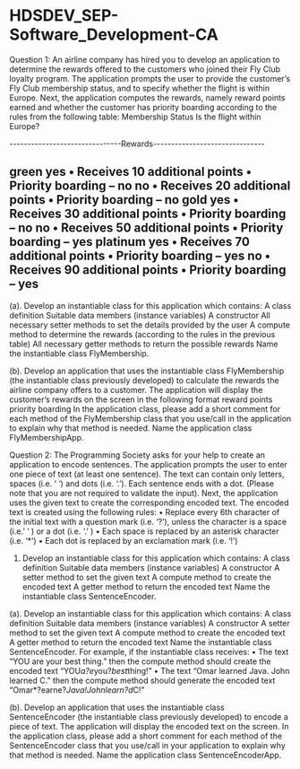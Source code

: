 # HDSDEV_SEP-Software_Development-CA

Question 1:
An airline company has hired you to develop an application to determine the
rewards offered to the customers who joined their Fly Club loyalty program. The
application prompts the user to provide the customer’s Fly Club membership status,
and to specify whether the flight is within Europe. Next, the application computes
the rewards, namely reward points earned and whether the customer has priority
boarding according to the rules from the following table:
Membership
Status
Is the flight within
Europe?

-------------------------------Rewards-------------------------------

green yes • Receives 10 additional points
          • Priority boarding – no
      no  • Receives 20 additional points
          • Priority boarding – no
gold yes • Receives 30 additional points
• Priority boarding – no
no • Receives 50 additional points
• Priority boarding – yes
platinum yes • Receives 70 additional points
• Priority boarding – yes
no • Receives 90 additional points
• Priority boarding – yes
--------------------------------------------------------------
(a). Develop an instantiable class for this application which contains:
A class definition
Suitable data members (instance variables)
A constructor
All necessary setter methods to set the details provided by the user
A compute method to determine the rewards (according to the rules in the
previous table)
All necessary getter methods to return the possible rewards
Name the instantiable class FlyMembership.

(b). Develop an application that uses the instantiable class FlyMembership (the
instantiable class previously developed) to calculate the rewards the airline
company offers to a customer. The application will display the customer’s rewards
on the screen in the following format
reward points
priority boarding
In the application class, please add a short comment for each method of the
FlyMembership class that you use/call in the application to explain why that
method is needed.
Name the application class FlyMembershipApp.



Question 2:
The Programming Society asks for your help to create an application to encode
sentences. The application prompts the user to enter one piece of text (at least one
sentence). The text can contain only letters, spaces (i.e. ‘ ‘) and dots (i.e. ‘.’). Each
sentence ends with a dot. (Please note that you are not required to validate the
input). Next, the application uses the given text to create the corresponding
encoded text. The encoded text is created using the following rules:
• Replace every 6th character of the initial text with a question mark (i.e. ‘?’),
unless the character is a space (i.e.’ ‘ ) or a dot (i.e. ‘.’ )
• Each space is replaced by an asterisk character (i.e. ‘*’)
• Each dot is replaced by an exclamation mark (i.e. ‘!’)
1. Develop an instantiable class for this application which contains:
A class definition
Suitable data members (instance variables)
A constructor
A setter method to set the given text
A compute method to create the encoded text
A getter method to return the encoded text
Name the instantiable class SentenceEncoder.

(a). Develop an instantiable class for this application which contains:
A class definition
Suitable data members (instance variables)
A constructor
A setter method to set the given text
A compute method to create the encoded text
A getter method to return the encoded text
Name the instantiable class SentenceEncoder.
For example, if the instantiable class receives:
• The text “YOU are your best thing.” then the compute method should create
the encoded text “YOU*a?e*you?*best*thing!”
• The text “Omar learned Java. John learned C.” then the compute method
should generate the encoded text “Omar*?earne?*Java!*John*learn?d*C!”

(b). Develop an application that uses the instantiable class SentenceEncoder (the
instantiable class previously developed) to encode a piece of text. The application
will display the encoded text on the screen. In the application class, please add a
short comment for each method of the SentenceEncoder class that you use/call in
your application to explain why that method is needed.
Name the application class SentenceEncoderApp.

